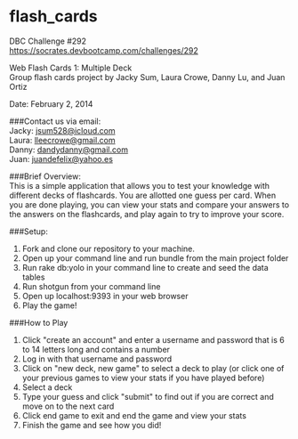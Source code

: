 flash_cards
===========
DBC Challenge #292<br>
https://socrates.devbootcamp.com/challenges/292

Web Flash Cards 1: Multiple Deck<br>
Group flash cards project by Jacky Sum, Laura Crowe, Danny Lu, and Juan Ortiz

Date: February 2, 2014

###Contact us via email:<br>
Jacky: jsum528@icloud.com<br>
Laura: lleecrowe@gmail.com<br>
Danny: dandydanny@gmail.com<br>
Juan: juandefelix@yahoo.es<br>

###Brief Overview:<br>
This is a simple application that allows you to test your knowledge with different decks of flashcards. You are allotted one guess per card. When you are done playing, you can view your stats and compare your answers to the answers on the flashcards, and play again to try to improve your score.

###Setup:<br>
1. Fork and clone our repository to your machine.
2. Open up your command line and run bundle from the main project folder
3. Run rake db:yolo in your command line to create and seed the data tables
4. Run shotgun from your command line 
5. Open up localhost:9393 in your web browser
6. Play the game!<br>

###How to Play
1. Click "create an account" and enter a username and password that is 6 to 14 letters long and contains a number
2. Log in with that username and password
3. Click on "new deck, new game" to select a deck to play (or click one of your previous games to view your stats if you have played before)
4. Select a deck
5. Type your guess and click "submit" to find out if you are correct and move on to the next card
6. Click end game to exit and end the game and view your stats
7. Finish the game and see how you did!




